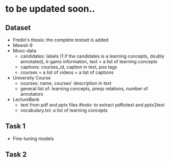 # to be updated soon..

## Dataset
- Fredin's thesis: the complete testset is added
- Mewsli-9
- Mooc-data
    - candidates: labels (1 if the candidates is a learning concepts, doubly annotated), k-gams information, text = a list of learning concepts
    - captions: courses_id, caption in text, pos tags
    - courses =  a list of videos = a list of captions
- University Course
    - courses: name, courses' description in text
    - general list of:  learning concepts, preqs relations, number of annotators
- LectureBank
    - text from pdf and pptx files #todo: to extract pdftotext and pptx2text
    - vocabulary.txt: a list of learning concepts
## Task 1
- Fine-tuning models
## Task 2
